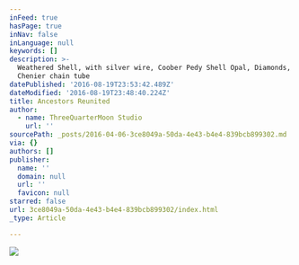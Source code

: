 ```yaml
---
inFeed: true
hasPage: true
inNav: false
inLanguage: null
keywords: []
description: >-
  Weathered Shell, with silver wire, Coober Pedy Shell Opal, Diamonds, and 9ct
  Chenier chain tube
datePublished: '2016-08-19T23:53:42.489Z'
dateModified: '2016-08-19T23:48:40.224Z'
title: Ancestors Reunited
author:
  - name: ThreeQuarterMoon Studio
    url: ''
sourcePath: _posts/2016-04-06-3ce8049a-50da-4e43-b4e4-839bcb899302.md
via: {}
authors: []
publisher:
  name: ''
  domain: null
  url: ''
  favicon: null
starred: false
url: 3ce8049a-50da-4e43-b4e4-839bcb899302/index.html
_type: Article

---
```

![](https://the-grid-user-content.s3-us-west-2.amazonaws.com/2ffe8f61-9f13-40c1-a2e3-6045241250c2.jpg)